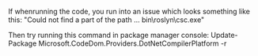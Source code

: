 If whenrunning the code, you run into an issue which looks something like this: "Could not find a part of the path ... bin\roslyn\csc.exe"

Then try running this command in package manager console: Update-Package Microsoft.CodeDom.Providers.DotNetCompilerPlatform -r
